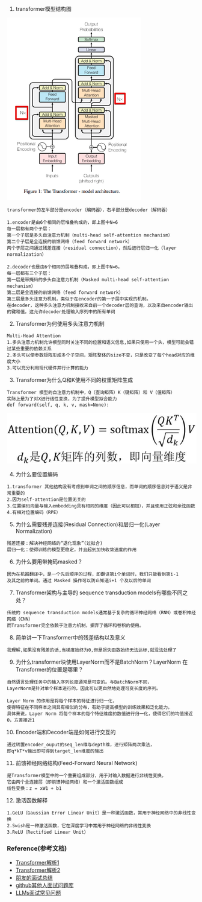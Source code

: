 1. transformer模型结构图

![d4e71cf9dbc29549dc93408bc7a4fcf.png](..%2Fusing_files%2Fimg%2Ftransformer%2Fd4e71cf9dbc29549dc93408bc7a4fcf.png)

```text
transformer的左半部分是encoder（编码器），右半部分是decoder（解码器）

1.encoder是由6个相同的层堆叠构成的，即上图中N=6
每一层都有两个子层：
第一个子层是多头自注意力机制（multi-head self-attention mechanism）
第二个子层是全连接的前馈网络（feed forward network）
两个子层之间通过残差连接（residual connection），然后进行层归一化（layer normalization）

2.decoder也是由6个相同的层堆叠构成，即上图中N=6。
每一层都有三个子层：
第一层是带掩码的多头自注意力机制（Masked multi-head self-attention mechanism）
第二层是全连接的前馈网络（feed forward network）
第三层是多头注意力机制，类似于在encoder的第一子层中实现的机制。
在decoder，这种多头注意力机制接收来自前一个decoder层的查询，以及来自encoder输出的键和值。这允许decoder处理输入序列中的所有单词
```

2. Transformer为何使用多头注意力机制

```text
Multi-Head Attention
1.多头注意力机制允许模型同时关注不同的位置和语义信息,如果只使用一个头，模型可能会错过某些重要的依赖关系
2.多头可以使参数矩阵形成多个子空间，矩阵整体的size不变，只是改变了每个head对应的维度大小
3.可以充分利用现代硬件并行计算的能力
```

3. Transformer为什么Q和K使用不同的权重矩阵生成

```text
Transformer 模型的自注意力机制中，Q（查询矩阵）K（键矩阵）和 V（值矩阵）
实际上是为了对X进行线性变换，为了提升模型拟合能力
def forward(self, q, k, v, mask=None):
```

![img.png](..%2Fusing_files%2Fimg%2Ftransformer%2Fimg.png)

4. 为什么要位置编码

```text
1.transformer 其他结构没有考虑到单词之间的顺序信息，而单词的顺序信息对于语义是非常重要的
2.因为self-attention是位置无关的
3.位置编码向量与输入embedding具有相同的维度（因此可以相加），并且使用正弦和余弦函数
4.有相对位置编码（RPE）
```

5. 为什么需要残差连接(Residual Connection)和层归一化(Layer Normalization)

```text
残差连接：解决神经网络的“退化现象”(过拟合)
层归一化：使得训练的模型更稳定，并且起到加快收敛速度的作用
```

6. 为什么要用带掩码masked？
```text
因为在机器翻译中，是一个先后顺序的过程，即翻译第i个单词时，我们只能看到第i-1
及其之前的单词。通过 Masked 操作可以防止知道i+1 个及以后的单词
```

7. Transformer架构与主导的 sequence transduction models有哪些不同之处？
```text
传统的 sequence transduction models通常基于复杂的循环神经网络（RNN）或卷积神经网络（CNN）
而Transformer完全依赖于注意力机制，摒弃了循环和卷积的使用。
```

8. 简单讲一下Transformer中的残差结构以及意义
```text
我理解,如果没有残差的话,当梯度始终为0,但是损失函数始终无法达标,就没法处理了
```
9. 为什么transformer块使用LayerNorm而不是BatchNorm？LayerNorm 在Transformer的位置是哪里？
```text
自然语言处理任务中的输入序列长度通常是可变的。与BatchNorm不同，
LayerNorm是针对单个样本进行的，因此可以更自然地处理可变长度的序列。

Layer Norm 的作用是将每个样本的特征进行归一化，
使得特征在不同样本之间具有相似的分布，有助于提高模型的训练效果和泛化能力。
具体来说，Layer Norm 将每个样本的每个特征维度的数值进行归一化，使得它们的均值接近0，方差接近1
```
10. Encoder端和Decoder端是如何进行交互的
```text
通过转置encoder_ouput的seq_len维与depth维，进行矩阵两次乘法，
即q*kT*v输出即可得到target_len维度的输出
```
11. 前馈神经网络结构(Feed-Forward Neural Network)
```text
是Transformer模型中的一个重要组成部分，用于对输入数据进行非线性变换。
它由两个全连接层（即前馈神经网络）和一个激活函数组成
线性变换：z = xW1 + b1
```
12. 激活函数解释
```text
1.GeLU（Gaussian Error Linear Unit）是一种激活函数，常用于神经网络中的非线性变换
2.Swish是一种激活函数，它在深度学习中常用于神经网络的非线性变换
3.ReLU（Rectified Linear Unit）
```


### Reference(参考文档)

* [Transformer解析1](https://blog.csdn.net/weixin_45965387/article/details/130470040)
* [Transformer解析2](https://zhuanlan.zhihu.com/p/657268039)
* [朋友的面试总结](https://docs.google.com/document/d/1LP4eZdxo_ovhB6CnfFqi8Ufys1MqEh9ubxDyeNk58hw/edit)
* [github其他人面试问题库](https://github.com/aceliuchanghong/others_interview_notes)
* [LLMs面试常见问题](https://zhuanlan.zhihu.com/p/659042194)

